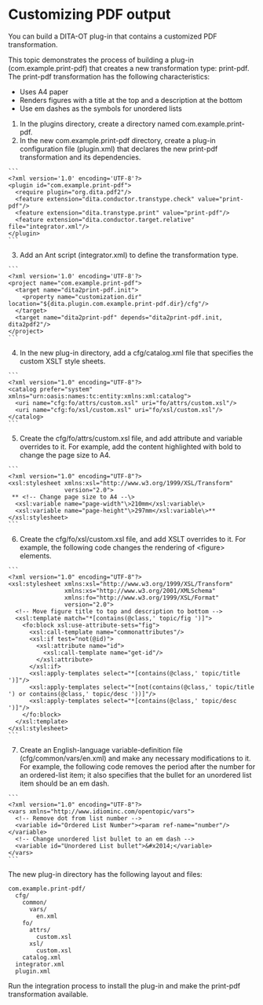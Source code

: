 # Customizing PDF output

You can build a DITA-OT plug-in that contains a customized PDF transformation.

This topic demonstrates the process of building a plug-in \(com.example.print-pdf\) that creates a new transformation type: print-pdf. The print-pdf transformation has the following characteristics:

-   Uses A4 paper
-   Renders figures with a title at the top and a description at the bottom
-   Use em dashes as the symbols for unordered lists

1.   In the plugins directory, create a directory named com.example.print-pdf. 
2.   In the new com.example.print-pdf directory, create a plug-in configuration file \(plugin.xml\) that declares the new print-pdf transformation and its dependencies. 

    ```
    <?xml version='1.0' encoding='UTF-8'?>
    <plugin id="com.example.print-pdf">
      <require plugin="org.dita.pdf2"/>
      <feature extension="dita.conductor.transtype.check" value="print-pdf"/>
      <feature extension="dita.transtype.print" value="print-pdf"/>
      <feature extension="dita.conductor.target.relative" file="integrator.xml"/>
    </plugin>
    ```

3.   Add an Ant script \(integrator.xml\) to define the transformation type. 

    ```
    <?xml version='1.0' encoding='UTF-8'?>
    <project name="com.example.print-pdf">
      <target name="dita2print-pdf.init">
        <property name="customization.dir" location="${dita.plugin.com.example.print-pdf.dir}/cfg"/>
      </target>
      <target name="dita2print-pdf" depends="dita2print-pdf.init, dita2pdf2"/>
    </project>
    ```

4.   In the new plug-in directory, add a cfg/catalog.xml file that specifies the custom XSLT style sheets. 

    ```
    <?xml version="1.0" encoding="UTF-8"?>
    <catalog prefer="system" xmlns="urn:oasis:names:tc:entity:xmlns:xml:catalog">
      <uri name="cfg:fo/attrs/custom.xsl" uri="fo/attrs/custom.xsl"/>
      <uri name="cfg:fo/xsl/custom.xsl" uri="fo/xsl/custom.xsl"/>
    </catalog>
    ```

5.   Create the cfg/fo/attrs/custom.xsl file, and add attribute and variable overrides to it. For example, add the content highlighted with bold to change the page size to A4.

    ```
    <?xml version="1.0" encoding="UTF-8"?>
    <xsl:stylesheet xmlns:xsl="http://www.w3.org/1999/XSL/Transform"
                    version="2.0">
     ** <!-- Change page size to A4 --\>
      <xsl:variable name="page-width"\>210mm</xsl:variable\>
      <xsl:variable name="page-height"\>297mm</xsl:variable\>**
    </xsl:stylesheet>
    ```

6.   Create the cfg/fo/xsl/custom.xsl file, and add XSLT overrides to it. For example, the following code changes the rendering of <figure\> elements.

    ```
    <?xml version="1.0" encoding="UTF-8"?>
    <xsl:stylesheet xmlns:xsl="http://www.w3.org/1999/XSL/Transform"
                    xmlns:xs="http://www.w3.org/2001/XMLSchema"
                    xmlns:fo="http://www.w3.org/1999/XSL/Format"
                    version="2.0">
      <!-- Move figure title to top and description to bottom -->
      <xsl:template match="*[contains(@class,' topic/fig ')]">
        <fo:block xsl:use-attribute-sets="fig">
          <xsl:call-template name="commonattributes"/>
          <xsl:if test="not(@id)">
            <xsl:attribute name="id">
              <xsl:call-template name="get-id"/>
            </xsl:attribute>
          </xsl:if>
          <xsl:apply-templates select="*[contains(@class,' topic/title ')]"/>
          <xsl:apply-templates select="*[not(contains(@class,' topic/title ') or contains(@class,' topic/desc '))]"/>
          <xsl:apply-templates select="*[contains(@class,' topic/desc ')]"/>
        </fo:block>
      </xsl:template>
    </xsl:stylesheet>
    ```

7.   Create an English-language variable-definition file \(cfg/common/vars/en.xml\) and make any necessary modifications to it. For example, the following code removes the period after the number for an ordered-list item; it also specifies that the bullet for an unordered list item should be an em dash.

    ```
    <?xml version="1.0" encoding="UTF-8"?>
    <vars xmlns="http://www.idiominc.com/opentopic/vars">
      <!-- Remove dot from list number -->
      <variable id="Ordered List Number"><param ref-name="number"/></variable>
      <!-- Change unordered list bullet to an em dash -->
      <variable id="Unordered List bullet">&#x2014;</variable>
    </vars>
    ```


The new plug-in directory has the following layout and files:

```
com.example.print-pdf/
  cfg/
    common/
      vars/
        en.xml
    fo/
      attrs/
        custom.xsl
      xsl/
        custom.xsl
    catalog.xml
  integrator.xml
  plugin.xml
```

Run the integration process to install the plug-in and make the print-pdf transformation available.

